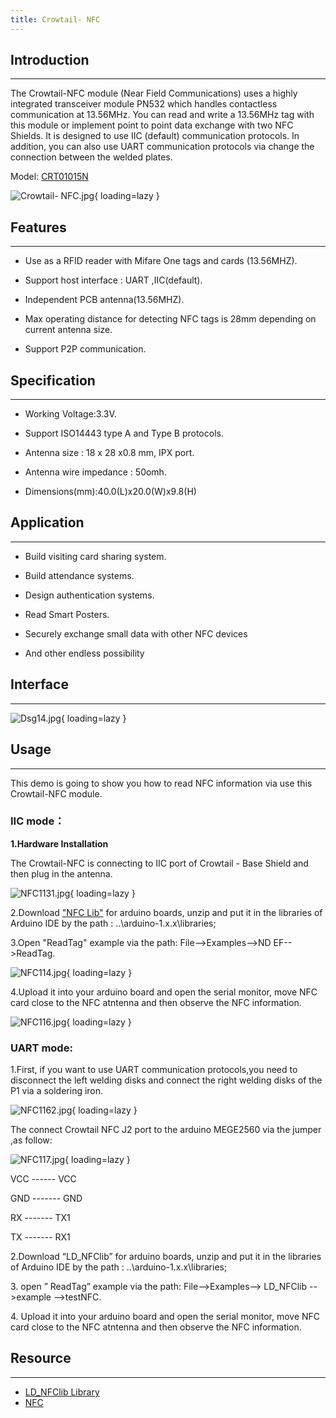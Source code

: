 ```yaml
---
title: Crowtail- NFC
---
```


## **Introduction**
----------------

The Crowtail-NFC module (Near Field Communications) uses a highly integrated transceiver module PN532 which handles contactless communication at 13.56MHz. You can read and write a 13.56MHz tag with this module or implement point to point data exchange with two NFC Shields. It is designed to use IIC (default) communication protocols. In addition, you can also use UART communication protocols via change the connection between the welded plates.

Model: [CRT01015N](https://www.elecrow.com/crowtail-nfc.html)

![Crowtail- NFC.jpg](https://wiki.elecrow.com/images/thumb/b/b1/Crowtail-_NFC.jpg/500px-Crowtail-_NFC.jpg){ loading=lazy }

## **Features**
------------

- Use as a RFID reader with Mifare One tags and cards (13.56MHZ).

- Support host interface : UART ,IIC(default).

- Independent PCB antenna(13.56MHZ).

- Max operating distance for detecting NFC tags is 28mm depending on current antenna size.

- Support P2P communication.

## **Specification**
-----------------

- Working Voltage:3.3V.

- Support ISO14443 type A and Type B protocols.

- Antenna size : 18 x 28 x0.8 mm, IPX port.

- Antenna wire impedance : 50omh.

- Dimensions(mm):40.0(L)x20.0(W)x9.8(H)

## **Application**
---------------

- Build visiting card sharing system.

- Build attendance systems.

- Design authentication systems.

- Read Smart Posters.

- Securely exchange small data with other NFC devices

- And other endless possibility

## **Interface**
-------------

![Dsg14.jpg](https://wiki.elecrow.com/images/thumb/2/29/Dsg14.jpg/600px-Dsg14.jpg){ loading=lazy }

## **Usage**
---------

This demo is going to show you how to read NFC information via use this Crowtail-NFC module.

### **IIC mode：**

**1.Hardware Installation**

The Crowtail-NFC is connecting to IIC port of Crowtail - Base Shield and then plug in the antenna.

![NFC1131.jpg](https://wiki.elecrow.com/images/thumb/a/a5/NFC1131.jpg/600px-NFC1131.jpg){ loading=lazy }

2.Download ["NFC Lib"](./files/LD-NFClib-zip.md) for arduino boards, unzip and put it in the libraries of Arduino IDE by the path : ..\\arduino-1.x.x\\libraries;

3.Open "ReadTag" example via the path: File--&gt;Examples--&gt;ND EF--&gt;ReadTag.

![NFC114.jpg](https://wiki.elecrow.com/images/thumb/6/66/NFC114.jpg/500px-NFC114.jpg){ loading=lazy }


4.Upload it into your arduino board and open the serial monitor, move NFC card close to the NFC atntenna and then observe the NFC information.

![NFC116.jpg](https://wiki.elecrow.com/images/thumb/c/c4/NFC116.jpg/300px-NFC116.jpg){ loading=lazy }

### **UART mode:**

1.First, if you want to use UART communication protocols,you need to disconnect the left welding disks and connect the right welding disks of the P1 via a soldering iron.

![NFC1162.jpg](https://wiki.elecrow.com/images/thumb/8/87/NFC1162.jpg/500px-NFC1162.jpg){ loading=lazy }

The connect Crowtail NFC J2 port to the arduino MEGE2560 via the jumper ,as follow:

![NFC117.jpg](https://wiki.elecrow.com/images/thumb/c/c5/NFC117.jpg/500px-NFC117.jpg){ loading=lazy }

VCC ------ VCC

GND ------- GND

RX ------- TX1

TX ------- RX1

2.Download “LD\_NFClib” for arduino boards, unzip and put it in the libraries of Arduino IDE by the path : ..\\arduino-1.x.x\\libraries;

3\. open ” ReadTag” example via the path: File--&gt;Examples--&gt; LD\_NFClib --&gt;example --&gt;testNFC.

4\. Upload it into your arduino board and open the serial monitor, move NFC card close to the NFC atntenna and then observe the NFC information.

## **Resource**
------------

- [LD\_NFClib Library](./files/LD-NFClib-zip.md)
- [NFC](./files/NFC-zip.md)